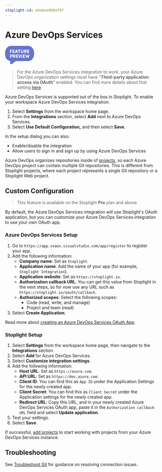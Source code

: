 ```yaml
---
stoplight-id: e6abea900af9f
---
```


# Azure DevOps Services

<!--
focus: false
-->
![Feature preview badge](../../assets/images/badge-preview-small.png)

> For the Azure DevOps Services integration to work, your Azure DevOps organization settings must have "**Third-party application access via OAuth**" enabled. You can find more details about that setting [here](https://docs.microsoft.com/en-us/azure/devops/organizations/accounts/change-application-access-policies?view=azure-devops).

Azure DevOps Services is supported out of the box in Stoplight. To enable your workspace Azure DevOps Services integration:

1. Select **Settings** from the workspace home page.
2. From the **Integrations** section, select **Add** next to Azure DevOps Services.
3. Select **Use Default Configuration,** and then select **Save**.

In the setup dialog you can also:

- Enable/disable the integration
- Allow users to sign in and sign up by using Azure DevOps Services

Azure DevOps organizes repositories inside of [projects](https://docs.microsoft.com/en-us/azure/devops/organizations/projects/about-projects?view=azure-devops), so each Azure DevOps project can contain multiple Git repositories. This is different from Stoplight projects, where each project represents a single Git repository or a Stoplight Web project.

## Custom Configuration

> This feature is available on the Stoplight **Pro** plan and above.

By default, the Azure DevOps Services integration will use Stoplight's OAuth application, but you can customize your Azure DevOps Services integration to use your own OAuth app.

### Azure DevOps Services Setup

1. Go to `https://app.vsaex.visualstudio.com/app/register` to register your app.
2. Add the following information:
   * **Company name**: Set as `Stoplight`.
   * **Application name**: Add the name of your app (for example, `Stoplight Integration`).
   * **Application website**: Set as `https://stoplight.io`.
   * **Authorization callback URL**: You can get this value from Stoplight in the next steps, so for now use any URL such as `https://stoplight.io/oauth/callback`.
   * **Authorized scopes**: Select the following scopes:
     * Code (read, write, and manage)
     * Project and team (read)
3. Select **Create Application**.

Read more about [creating an Azure DevOps Services OAuth App](https://docs.microsoft.com/en-us/azure/devops/integrate/get-started/authentication/oauth?toc=%2Fazure%2Fdevops%2Forganizations%2Ftoc.json&bc=%2Fazure%2Fdevops%2Forganizations%2Fbreadcrumb%2Ftoc.json&view=azure-devops).

### Stoplight Setup

1. Select **Settings** from the workspace home page, then navigate to the **Integrations** section.
2. Select **Add** for Azure DevOps Services.
3. Select **Customize integration settings**.
4. Add the following information:
   - **Host URL**: Set as `https://azure.com`.
   - **API URL**: Set as `https://dev.azure.com`.
   - **Client ID**: You can find this as `App ID` under the Application Settings for the newly created app.
   - **Client Secret**: You can find this as `Client Secret` under the Application settings for the newly created app.
   - **Redirect URL**: Copy this URL, and in your newly created Azure DevOps Services OAuth app, paste it in the `Authorization callback URL` field and select **Update application**.
5. Test your settings.
6. Select **Save**.

If successful, [add projects](../../7.-projects/adding-projects.md) to start working with projects from your Azure DevOps Services instance.

## Troubleshooting

See [Troubleshoot Git](f-troubleshoot-git.md) for guidance on resolving connection issues.